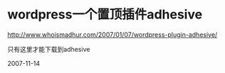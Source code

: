 # wordpress一个置顶插件adhesive

http://www.whoismadhur.com/2007/01/07/wordpress-plugin-adhesive/

只有这里才能下载到adhesive

2007-11-14